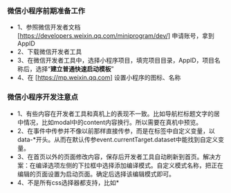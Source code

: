 ### 微信小程序前期准备工作 
- 1、参照微信开发者文档 [https://developers.weixin.qq.com/miniprogram/dev/] 申请账号，拿到AppID
- 2、下载微信开发者工具
- 3、在微信开发者工具中，选择小程序项目，填完项目目录，AppID，项目名称后，选择“**建立普通快速启动模板**”
- 4、在 [https://mp.weixin.qq.com] 设置小程序的图标、名称

### 微信小程序开发注意点
- 1、有些内容在开发者工具和真机上的表现不一致。比如导航栏标题文字的居中情况，比如modal中的content内容换行。所以需要在真机中预览。
- 2、在事件中传参并不像以前那样直接传参，而是在标签中自定义变量，以data-*开头。从而在默认传参event.currentTarget.dataset中能找到自定义变量。
- 3、在首页以外的页面修改内容，保存后开发者工具自动刷新到首页。解决方案：在编译选项左侧的下拉框中选择添加编译模式。自定义模式名称，把正在编辑的页面设置为启动页面。确定后选择该编辑模式即可。
- 4、不是所有css选择器都支持，比如*

